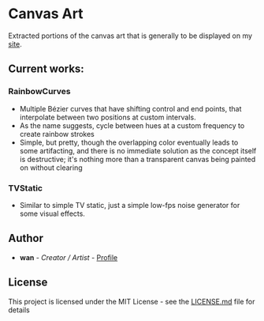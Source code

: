 # Canvas Art

Extracted portions of the canvas art that is generally to be displayed on my [site](https://wankowan.moe).

## Current works:

### RainbowCurves
* Multiple Bézier curves that have shifting control and end points, that interpolate between two positions
at custom intervals.
* As the name suggests, cycle between hues at a custom frequency to create rainbow strokes
* Simple, but pretty, though the overlapping color eventually leads to some artifacting, and there is no immediate
solution as the concept itself is destructive; it's nothing more than a transparent canvas being painted on without clearing

### TVStatic
* Similar to simple TV static, just a simple low-fps noise generator for some visual effects.

## Author

* **wan** - *Creator / Artist* - [Profile](https://github.com/sakuwan)

## License

This project is licensed under the MIT License - see the [LICENSE.md](LICENSE.md) file for details
